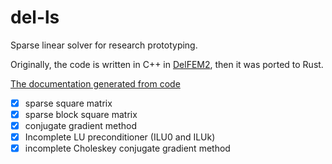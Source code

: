 # del-ls

Sparse linear solver for research prototyping. 

Originally, the code is written in C++ in [DelFEM2](https://github.com/nobuyuki83/delfem2),  then it was ported to Rust. 

[The documentation generated from code](https://docs.rs/del-ls)

- [x] sparse square matrix
- [x] sparse block square matrix
- [x] conjugate gradient method
- [x] Incomplete LU preconditioner (ILU0 and ILUk)
- [x] incomplete Choleskey conjugate gradient method 